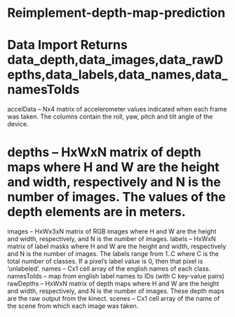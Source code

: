 # Reimplement-depth-map-prediction
# Data Import Returns data_depth,data_images,data_rawDepths,data_labels,data_names,data_namesToIds

accelData – Nx4 matrix of accelerometer values indicated when each frame was taken. The columns contain the roll, yaw, pitch and tilt angle of the device.
# depths – HxWxN matrix of depth maps where H and W are the height and width, respectively and N is the number of images. The values of the depth elements are in meters.
images – HxWx3xN matrix of RGB images where H and W are the height and width, respectively, and N is the number of images.
labels – HxWxN matrix of label masks where H and W are the height and width, respectively and N is the number of images. The labels range from 1..C where C is the total number of classes. If a pixel’s label value is 0, then that pixel is ‘unlabeled’.
names – Cx1 cell array of the english names of each class.
namesToIds – map from english label names to IDs (with C key-value pairs)
rawDepths – HxWxN matrix of depth maps where H and W are the height and width, respectively, and N is the number of images. These depth maps are the raw output from the kinect.
scenes – Cx1 cell array of the name of the scene from which each image was taken.

